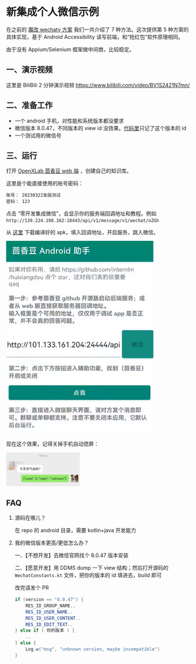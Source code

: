 # 新集成个人微信示例

在之前的 [魔改 wechaty 方案](./add_wechat_group_zh.md) 我们一共介绍了 7 种方法。这次提供第 5 种方案的具体实现，基于 Android Accessibility 读写前端，和“抢红包”软件原理相同。

由于没有 Appium/Selenium 框架做中间商，比较稳定。

## 一、演示视频

这里是 BiliBili 2 分钟演示视频 https://www.bilibili.com/video/BV1S2421N7mn/

## 二、准备工作

- 一个 android 手机，对性能和系统版本都没要求
- 微信版本 8.0.47，不同版本的 view id 没效果。[代码里](https://github.com/InternLM/HuixiangDou/blob/main/android/demo/src/main/java/com/carlos/grabredenvelope/demo/WechatConstants.kt)只记了这个版本的 id
- 一个测试用的微信号

## 三、运行

打开 [OpenXLab 茴香豆 web 端](https://openxlab.org.cn/apps/detail/tpoisonooo/huixiangdou-web) ，创建自己的知识库。

这里是个能直接使用的账号密码：

```bash
账号： 20230322发版测试
密码： 123
```

点击 “零开发集成微信”，会显示你的服务端回调地址和教程。例如 `http://139.224.198.162:18443/api/v1/message/v1/wechat/oZGh`

从 [这里](https://github.com/InternLM/HuixiangDou/releases) 下载编译好的 apk，填入回调地址，开启服务，跳入微信。

<img src="./figures/wechat-android-homepage.jpg" width="400">

现在这个效果，记得关掉手机自动熄屏：

<img src="./figures/wechat-android-example.jpg" width="200">

## FAQ

1. 源码在哪儿？

   在 repo 的 android 目录，需要 kotlin+java 开发能力

2. 我的微信版本更高/更低怎么办？

   一、【不想开发】去微信官网找个 8.0.47 版本安装

   二、【愿意开发】用 DDMS dump 一下 view 结构；然后打开源码的 `WechatConstants.kt` 文件，把你的版本的 id 填进去，build 即可

   改完请发个 PR

   ```java
   if (version == "8.0.47") {
       RES_ID_GROUP_NAME..
       RES_ID_USER_NAME..
       RES_ID_USER_CONTENT..
       RES_ID_EDIT_TEXT..
   } else if ( 你的版本 ) {
       ..
   } else {
       Log.w("msg", "unknown version, maybe incompatible")
   }
   ```
